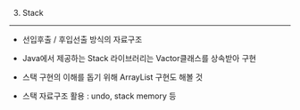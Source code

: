 03. Stack
---

- 선입후출 / 후입선출 방식의 자료구조
- Java에서 제공하는 Stack 라이브러리는 Vactor클래스를 상속받아 구현

- 스택 구현의 이해를 돕기 위해 ArrayList 구현도 해볼 것

- 스택 자료구조 활용 : undo, stack memory 등